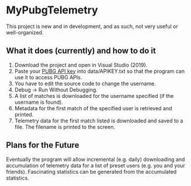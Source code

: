 # MyPubgTelemetry
This project is new and in development, and as such, not very useful or well-organized. 

## What it does (currently) and how to do it
1. Download the project and open in Visual Studio (2019).
1. Paste your [PUBG API key](https://developer.playbattlegrounds.com/) into data/APIKEY.txt so that the program can use it to access PUBG APIs.
1. You have to edit the source code to change the username. 
1. Debug -> Run Without Debugging.
1. A list of matches is downloaded for the username specified (if the username is found).
1. Metadata for the first match of the specified user is retrieved and printed.
1. Telemetry data for the first match listed is downloaded and saved to a file. The filename is printed to the screen.

## Plans for the Future
Eventually the program will allow incremental (e.g. daily) downloading and accumulation of telemetry data for a list of preset users (e.g. you and your friends). 
Fascinating statistics can be generated from the accumulated statistics.
